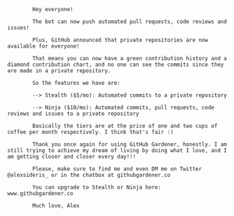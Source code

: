 
			Hey everyone!

			The bot can now push automated pull requests, code reviews and issues!

			Plus, GitHub announced that private repositories are now available for everyone!

			That means you can now have a green contribution history and a diamond contribution chart, and no one can see the commits since they are made in a private repository.

			So the features we have are:

			--> Stealth ($5/mo): Automated commits to a private repository

			--> Ninja ($10/mo): Automated commits, pull requests, code reviews and issues to a private repository

			Basically the tiers are at the price of one and two cups of coffee per month respectively. I think that's fair :)

			Thank you once again for using GitHub Gardener, honestly. I am still trying to achieve my dream of living by doing what I love, and I am getting closer and closer every day!!!

			Please, make sure to find me and even DM me on Twitter @alexsideris_ or in the chatbox at githubgardener.co 

			You can upgrade to Stealth or Ninja here: www.githubgardener.co

			Much love, Alex

			
